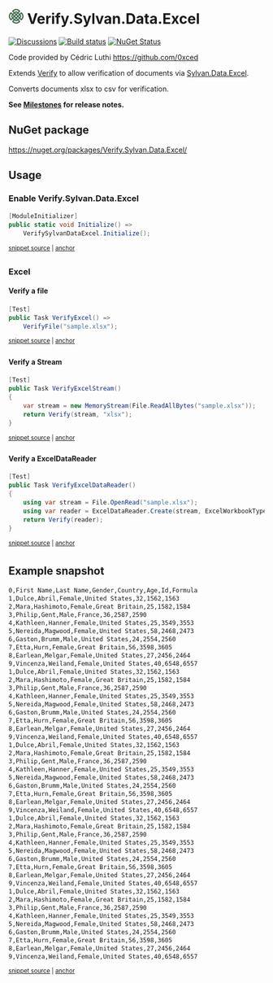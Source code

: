 # <img src="/src/icon.png" height="30px"> Verify.Sylvan.Data.Excel

[![Discussions](https://img.shields.io/badge/Verify-Discussions-yellow?svg=true&label=)](https://github.com/orgs/VerifyTests/discussions)
[![Build status](https://ci.appveyor.com/api/projects/status/q1eqcnbptyjl24hp?svg=true)](https://ci.appveyor.com/project/SimonCropp/verify-sylvan-data-excel)
[![NuGet Status](https://img.shields.io/nuget/v/Verify.Sylvan.Data.Excel.svg)](https://www.nuget.org/packages/Verify.Sylvan.Data.Excel/)

Code provided by Cédric Luthi https://github.com/0xced

Extends [Verify](https://github.com/VerifyTests/Verify) to allow verification of documents via [Sylvan.Data.Excel](https://github.com/MarkPflug/Sylvan.Data.Excel/).

Converts documents xlsx to csv for verification.

**See [Milestones](../../milestones?state=closed) for release notes.**


## NuGet package

https://nuget.org/packages/Verify.Sylvan.Data.Excel/


## Usage


### Enable Verify.Sylvan.Data.Excel

<!-- snippet: enable -->
<a id='snippet-enable'></a>
```cs
[ModuleInitializer]
public static void Initialize() =>
    VerifySylvanDataExcel.Initialize();
```
<sup><a href='/src/Tests/ModuleInitializer.cs#L3-L9' title='Snippet source file'>snippet source</a> | <a href='#snippet-enable' title='Start of snippet'>anchor</a></sup>
<!-- endSnippet -->


### Excel


#### Verify a file

<!-- snippet: VerifyExcel -->
<a id='snippet-VerifyExcel'></a>
```cs
[Test]
public Task VerifyExcel() =>
    VerifyFile("sample.xlsx");
```
<sup><a href='/src/Tests/Samples.cs#L7-L13' title='Snippet source file'>snippet source</a> | <a href='#snippet-VerifyExcel' title='Start of snippet'>anchor</a></sup>
<!-- endSnippet -->


#### Verify a Stream

<!-- snippet: VerifyExcelStream -->
<a id='snippet-VerifyExcelStream'></a>
```cs
[Test]
public Task VerifyExcelStream()
{
    var stream = new MemoryStream(File.ReadAllBytes("sample.xlsx"));
    return Verify(stream, "xlsx");
}
```
<sup><a href='/src/Tests/Samples.cs#L27-L36' title='Snippet source file'>snippet source</a> | <a href='#snippet-VerifyExcelStream' title='Start of snippet'>anchor</a></sup>
<!-- endSnippet -->


#### Verify a ExcelDataReader

<!-- snippet: ExcelDataReader -->
<a id='snippet-ExcelDataReader'></a>
```cs
[Test]
public Task VerifyExcelDataReader()
{
    using var stream = File.OpenRead("sample.xlsx");
    using var reader = ExcelDataReader.Create(stream, ExcelWorkbookType.ExcelXml);
    return Verify(reader);
}
```
<sup><a href='/src/Tests/Samples.cs#L15-L25' title='Snippet source file'>snippet source</a> | <a href='#snippet-ExcelDataReader' title='Start of snippet'>anchor</a></sup>
<!-- endSnippet -->


## Example snapshot

<!-- snippet: Samples.VerifyExcel#Sheet1.verified.csv -->
<a id='snippet-Samples.VerifyExcel#Sheet1.verified.csv'></a>
```csv
0,First Name,Last Name,Gender,Country,Age,Id,Formula
1,Dulce,Abril,Female,United States,32,1562,1563
2,Mara,Hashimoto,Female,Great Britain,25,1582,1584
3,Philip,Gent,Male,France,36,2587,2590
4,Kathleen,Hanner,Female,United States,25,3549,3553
5,Nereida,Magwood,Female,United States,58,2468,2473
6,Gaston,Brumm,Male,United States,24,2554,2560
7,Etta,Hurn,Female,Great Britain,56,3598,3605
8,Earlean,Melgar,Female,United States,27,2456,2464
9,Vincenza,Weiland,Female,United States,40,6548,6557
1,Dulce,Abril,Female,United States,32,1562,1563
2,Mara,Hashimoto,Female,Great Britain,25,1582,1584
3,Philip,Gent,Male,France,36,2587,2590
4,Kathleen,Hanner,Female,United States,25,3549,3553
5,Nereida,Magwood,Female,United States,58,2468,2473
6,Gaston,Brumm,Male,United States,24,2554,2560
7,Etta,Hurn,Female,Great Britain,56,3598,3605
8,Earlean,Melgar,Female,United States,27,2456,2464
9,Vincenza,Weiland,Female,United States,40,6548,6557
1,Dulce,Abril,Female,United States,32,1562,1563
2,Mara,Hashimoto,Female,Great Britain,25,1582,1584
3,Philip,Gent,Male,France,36,2587,2590
4,Kathleen,Hanner,Female,United States,25,3549,3553
5,Nereida,Magwood,Female,United States,58,2468,2473
6,Gaston,Brumm,Male,United States,24,2554,2560
7,Etta,Hurn,Female,Great Britain,56,3598,3605
8,Earlean,Melgar,Female,United States,27,2456,2464
9,Vincenza,Weiland,Female,United States,40,6548,6557
1,Dulce,Abril,Female,United States,32,1562,1563
2,Mara,Hashimoto,Female,Great Britain,25,1582,1584
3,Philip,Gent,Male,France,36,2587,2590
4,Kathleen,Hanner,Female,United States,25,3549,3553
5,Nereida,Magwood,Female,United States,58,2468,2473
6,Gaston,Brumm,Male,United States,24,2554,2560
7,Etta,Hurn,Female,Great Britain,56,3598,3605
8,Earlean,Melgar,Female,United States,27,2456,2464
9,Vincenza,Weiland,Female,United States,40,6548,6557
1,Dulce,Abril,Female,United States,32,1562,1563
2,Mara,Hashimoto,Female,Great Britain,25,1582,1584
3,Philip,Gent,Male,France,36,2587,2590
4,Kathleen,Hanner,Female,United States,25,3549,3553
5,Nereida,Magwood,Female,United States,58,2468,2473
6,Gaston,Brumm,Male,United States,24,2554,2560
7,Etta,Hurn,Female,Great Britain,56,3598,3605
8,Earlean,Melgar,Female,United States,27,2456,2464
9,Vincenza,Weiland,Female,United States,40,6548,6557
```
<sup><a href='/src/Tests/Samples.VerifyExcel#Sheet1.verified.csv#L1-L46' title='Snippet source file'>snippet source</a> | <a href='#snippet-Samples.VerifyExcel#Sheet1.verified.csv' title='Start of snippet'>anchor</a></sup>
<!-- endSnippet -->
